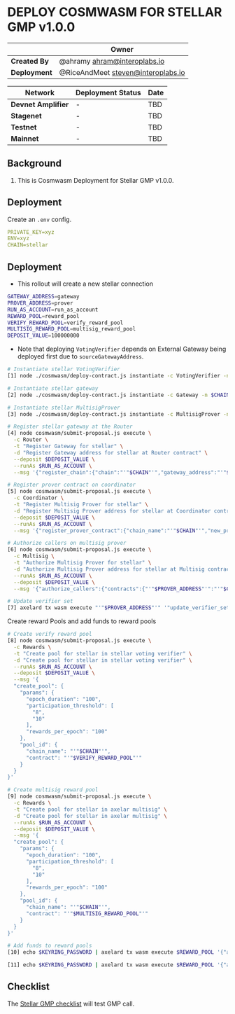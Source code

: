 # DEPLOY COSMWASM FOR STELLAR GMP v1.0.0

|                | **Owner**                            |
| -------------- | ------------------------------------ |
| **Created By** | @ahramy <ahram@interoplabs.io>       |
| **Deployment** | @RiceAndMeet <steven@interoplabs.io> |

| **Network**          | **Deployment Status** | **Date** |
| -------------------- | --------------------- | -------- |
| **Devnet Amplifier** | -                     | TBD      |
| **Stagenet**         | -                     | TBD      |
| **Testnet**          | -                     | TBD      |
| **Mainnet**          | -                     | TBD      |

## Background

1. This is Cosmwasm Deployment for Stellar GMP v1.0.0.

## Deployment

Create an `.env` config.

```yaml
PRIVATE_KEY=xyz
ENV=xyz
CHAIN=stellar
```

## Deployment

- This rollout will create a new stellar connection

```bash
GATEWAY_ADDRESS=gateway
PROVER_ADDRESS=prover
RUN_AS_ACCOUNT=run_as_account
REWARD_POOL=reward_pool
VERIFY_REWARD_POOL=verify_reward_pool
MULTISIG_REWARD_POOL=multisig_reward_pool
DEPOSIT_VALUE=100000000
```

- Note that deploying `VotingVerifier` depends on External Gateway being deployed first due to `sourceGatewayAddress`.

```bash
# Instantiate stellar VotingVerifier
[1] node ./cosmwasm/deploy-contract.js instantiate -c VotingVerifier -n $CHAIN --fetchCodeId --instantiate2

# Instantiate stellar gateway
[2] node ./cosmwasm/deploy-contract.js instantiate -c Gateway -n $CHAIN --fetchCodeId --instantiate2

# Instantiate stellar MultisigProver
[3] node ./cosmwasm/deploy-contract.js instantiate -c MultisigProver -n $CHAIN --fetchCodeId --instantiate2

# Register stellar gateway at the Router
[4] node cosmwasm/submit-proposal.js execute \
  -c Router \
  -t "Register Gateway for stellar" \
  -d "Register Gateway address for stellar at Router contract" \
  --deposit $DEPOSIT_VALUE \
  --runAs $RUN_AS_ACCOUNT \
  --msg '{"register_chain":{"chain":"'"$CHAIN"'","gateway_address":"'"$GATEWAY_ADDRESS"'","msg_id_format":"hex_tx_hash_and_event_index"}}'

# Register prover contract on coordinator
[5] node cosmwasm/submit-proposal.js execute \
  -c Coordinator \
  -t "Register Multisig Prover for stellar" \
  -d "Register Multisig Prover address for stellar at Coordinator contract" \
  --deposit $DEPOSIT_VALUE \
  --runAs $RUN_AS_ACCOUNT \
  --msg '{"register_prover_contract":{"chain_name":"'"$CHAIN"'","new_prover_addr":""'"$PROVER_ADDRESS"'""}}'

# Authorize callers on multisig prover
[6] node cosmwasm/submit-proposal.js execute \
  -c Multisig \
  -t "Authorize Multisig Prover for stellar" \
  -d "Authorize Multisig Prover address for stellar at Multisig contract" \
  --runAs $RUN_AS_ACCOUNT \
  --deposit $DEPOSIT_VALUE \
  --msg '{"authorize_callers":{"contracts":{"'"$PROVER_ADDRESS"'":"'"$CHAIN"'"}}}'

# Update verifier set
[7] axelard tx wasm execute "'"$PROVER_ADDRESS"'" '"update_verifier_set"' --from amplifier --gas auto --gas-adjustment 1.2
```

Create reward Pools and add funds to reward pools

```bash
# Create verify reward pool
[8] node cosmwasm/submit-proposal.js execute \
  -c Rewards \
  -t "Create pool for stellar in stellar voting verifier" \
  -d "Create pool for stellar in stellar voting verifier" \
  --runAs $RUN_AS_ACCOUNT \
  --deposit $DEPOSIT_VALUE \
  --msg '{
  "create_pool": {
    "params": {
      "epoch_duration": "100",
      "participation_threshold": [
        "8",
        "10"
      ],
      "rewards_per_epoch": "100"
    },
    "pool_id": {
      "chain_name": "'"$CHAIN"'",
      "contract": "'"$VERIFY_REWARD_POOL"'"
    }
  }
}'

# Create multisig reward pool
[9] node cosmwasm/submit-proposal.js execute \
  -c Rewards \
  -t "Create pool for stellar in axelar multisig" \
  -d "Create pool for stellar in axelar multisig" \
  --runAs $RUN_AS_ACCOUNT \
  --deposit $DEPOSIT_VALUE \
  --msg '{
  "create_pool": {
    "params": {
      "epoch_duration": "100",
      "participation_threshold": [
        "8",
        "10"
      ],
      "rewards_per_epoch": "100"
    },
    "pool_id": {
      "chain_name": "'"$CHAIN"'",
      "contract": "'"$MULTISIG_REWARD_POOL"'"
    }
  }
}'

# Add funds to reward pools
[10] echo $KEYRING_PASSWORD | axelard tx wasm execute $REWARD_POOL '{"add_rewards":{"pool_id":{"chain_name":"'"$CHAIN"'","contract":"'"$MULTISIG_REWARD_POOL"'"}}}' --amount 1000000uamplifier --from validator

[11] echo $KEYRING_PASSWORD | axelard tx wasm execute $REWARD_POOL '{"add_rewards":{"pool_id":{"chain_name":"'"$CHAIN"'","contract":"'"$VERIFY_REWARD_POOL"'"}}}' --amount 1000000uamplifier --from validator
```

## Checklist

The [Stellar GMP checklist](../stellar/2025-01-GMP-v1.0.0.md) will test GMP call.
